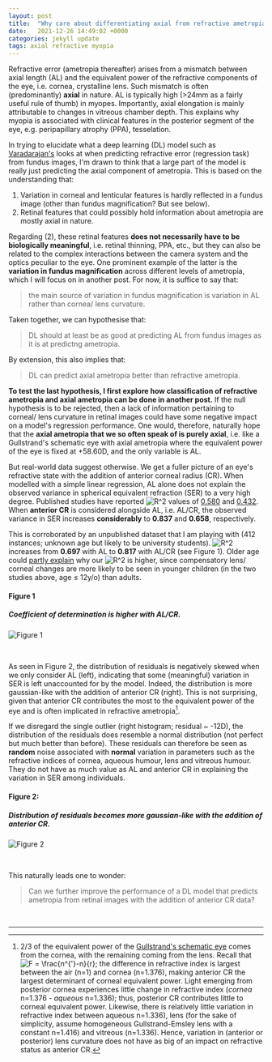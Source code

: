```yaml
---
layout: post
title:  "Why care about differentiating axial from refractive ametropia?"
date:   2021-12-26 14:49:02 +0000
categories: jekyll update
tags: axial refractive myopia
---
```

Refractive error (ametropia thereafter) arises from a mismatch between axial length (AL) and the equivalent power of the refractive components of the eye, i.e. cornea, crystalline lens. Such mismatch is often (predominantly) **axial** in nature. AL is typically high (>24mm as a fairly useful rule of thumb) in myopes. Importantly, axial elongation is mainly attributable to changes in vitreous chamber depth. This explains why myopia is associated with clinical features in the posterior segment of the eye, e.g. peripapillary atrophy (PPA), tesselation.

In trying to elucidate what a deep learning (DL) model such as [Varadarajan's](https://iovs.arvojournals.org/article.aspx?articleid=2683803) looks at when predicting refractive error (regression task) from fundus images, I'm drawn to think that a large part of the model is really just predicting the axial component of ametropia. This is based on the understanding that: 
1. Variation in corneal and lenticular features is hardly reflected in a fundus image (other than fundus magnification? But see below).
2. Retinal features that could possibly hold information about ametropia are mostly axial in nature.

Regarding (2), these retinal features **does not necessarily have to be biologically meaningful**, i.e. retinal thinning, PPA, etc., but they can also be related to the complex interactions between the camera system and the optics peculiar to the eye. One prominent example of the latter is the **variation in fundus magnification** across different levels of ametropia, which I will focus on in another post. For now, it is suffice to say that: 
> the main source of variation in fundus magnification is variation in AL rather than cornea/ lens curvature.

Taken together, we can hypothesise that:
> DL should at least be as good at predicting AL from fundus images as it is at predictng ametropia.

By extension, this also implies that:
> DL can predict axial ametropia better than refractive ametropia. 
 
**To test the last hypothesis, I first explore how classification of refractive ametropia and axial ametropia can be done in another post.** If the null hypothesis is to be rejected, then a lack of information pertaining to corneal/ lens curvature in retinal images could have some negative impact on a model's regression performance. One would, therefore, naturally hope that the **axial ametropia that we so often speak of is purely axial**, i.e. like a Gullstrand's schematic eye with axial ametropia where the equivalent power of the eye is fixed at +58.60D, and the only variable is AL.   

But real-world data suggest otherwise. We get a fuller picture of an eye's refractive state with the addition of anterior corneal radius (CR). When modelled with a simple linear regression, AL alone does not explain the observed variance in spherical equivalent refraction (SER) to a very high degree. Published studies have reported <img src="https://latex.codecogs.com/svg.image?R^2" title="R^2" /> values of [0.580](https://journals.lww.com/optvissci/Abstract/1994/09000/Role_of_the_Axial_Length_Corneal_Radius_Ratio_in.5.aspx) and [0.432](https://journals.plos.org/plosone/article/file?id=10.1371/journal.pone.0111766&type=printable). When **anterior CR** is considered alongside AL, i.e. AL/CR, the observed variance in SER increases **considerably** to **0.837** and **0.658**, respectively.

This is corroborated by an unpublished dataset that I am playing with (412 instances; unknown age but likely to be university students). <img src="https://latex.codecogs.com/svg.image?R^2" title="R^2" /> increases from **0.697** with AL to **0.817** with AL/CR (see Figure 1). Older age could [partly explain](https://iovs.arvojournals.org/article.aspx?articleid=2183169) why our <img src="https://latex.codecogs.com/svg.image?R^2" title="R^2" />  is higher, since compensatory lens/ corneal changes are more likely to be seen in younger children (in the two studies above, age ≤ 12y/o) than adults. 

#### Figure 1
##### Coefficient of determination is higher with AL/CR.
![Figure 1](/figures/2021-12-26-fig1.png)

<br>

As seen in Figure 2, the distribution of residuals is negatively skewed when we only consider AL (left), indicating that some (meaningful) variation in SER is left unaccounted for by the model. Indeed, the distribution is more gaussian-like with the addition of anterior CR (right). This is not surprising, given that anterior CR contributes the most to the equivalent power of the eye and is often implicated in refractive ametropia[^1]. 

If we disregard the single outlier (right histogram; residual ~ -12D), the distribution of the residuals does resemble a normal distribution (not perfect but much better than before). These residuals can therefore be seen as **random** noise associated with **normal** variation in parameters such as the refractive indices of cornea, aqueous humour, lens and vitreous humour. They do not have as much value as AL and anterior CR in explaining the variation in SER among individuals. 

#### Figure 2: 
##### Distribution of residuals becomes more gaussian-like with the addition of anterior CR.
![Figure 2](/figures/2021-12-26-fig2.jpg)

<br>

This naturally leads one to wonder:
> Can we further improve the performance of a DL model that predicts ametropia from retinal images with the addition of anterior CR data?

<br>

---
[^1]: 2/3 of the equivalent power of the [Gullstrand's schematic eye](http://www.oculist.net/downaton502/prof/ebook/duanes/pages/v1/v1c033.html#mag) comes from the cornea, with the remaining coming from the lens. Recall that <img src="https://latex.codecogs.com/svg.image?F&space;=&space;\frac{n^{'}-n}{r}&space;" title="F = \frac{n^{'}-n}{r} " />; the difference in refractive index is largest between the air (n=1) and cornea (n=1.376), making anterior CR the largest determinant of corneal equivalent power. Light emerging from posterior cornea experiences little change in refractive index (*cornea* n=1.376 - *aqueous* n=1.336); thus, posterior CR contributes little to corneal equivalent power. Likewise, there is relatively little variation in refractive index between aqueous n=1.336), lens (for the sake of simplicity, assume homogeneous Gullstrand-Emsley lens with a constant n=1.416) and vitreous (n=1.336). Hence, variation in (anterior or posterior) lens curvature does not have as big of an impact on refractive status as anterior CR.  


